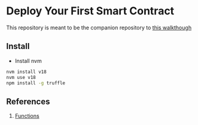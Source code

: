 # Deploy Your First Smart Contract
This repository is meant to be the companion repository to [this walkthough](
https://roostercoop.gitbook.io/deploy-your-first-smart-contract/)

## Install
* Install nvm

```sh
nvm install v18
nvm use v18
npm install -g truffle
```

## References
1. [Functions](https://www.alchemy.com/overviews/solidity-functions#:~:text=functions%20and%20visibility.-,What%20are%20Solidity%20functions%3F,the%20same%20piece%20of%20code.)